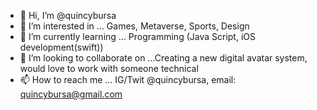 - 👋 Hi, I’m @quincybursa
- 👀 I’m interested in ... Games, Metaverse, Sports, Design
- 🌱 I’m currently learning ... Programming (Java Script, iOS development(swift))
- 💞️ I’m looking to collaborate on ...Creating a new digital avatar system, would love to work with someone technical
- 📫 How to reach me ... IG/Twit @quincybursa, email: quincybursa@gmail.com


